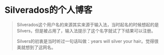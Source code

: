 # Silverados的个人博客

> Silverados这个用户名的来源其实来源于输入法，当时起名的时候想起的是Silvers，但是被占用了，输入法提示了这个名字就试了下结果可以注册。
>
> Silvers的初衷是当时听过一句话叫做：years will silver your hair。觉得很美就想到了这网名。

